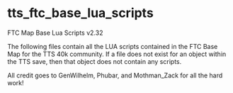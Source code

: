 # tts_ftc_base_lua_scripts
FTC Map Base Lua Scripts v2.32

The following files contain all the LUA scripts contained in the FTC Base Map for the TTS 40k community. If a file does not exist for an object within the TTS save, then that
object does not contain any scripts.

All credit goes to GenWilhelm, Phubar, and Mothman_Zack for all the hard work!
